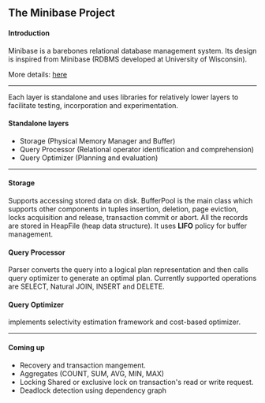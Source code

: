 ## The Minibase Project

#### Introduction

Minibase is a barebones relational database management system.
Its design is inspired from Minibase (RDBMS developed at University of Wisconsin).

More details: [here](http://research.cs.wisc.edu/coral/minibase/minibase.html)

---

Each layer is standalone and uses libraries for relatively lower layers to facilitate testing, incorporation and experimentation.

#### Standalone layers
- Storage (Physical Memory Manager and Buffer)
- Query Processor (Relational operator identification and comprehension)
- Query Optimizer (Planning and evaluation)

---
#### Storage
Supports accessing stored data on disk. BufferPool is the main class which supports other components in tuples insertion, deletion, page eviction, locks acquisition and release, transaction commit or abort. All the records are stored in HeapFile (heap data structure). It uses **LIFO** policy for buffer management.

#### Query Processor
Parser converts the query into a logical plan representation and then calls query optimizer to generate an optimal plan. Currently supported operations are SELECT, Natural JOIN, INSERT and DELETE.

#### Query Optimizer
implements selectivity estimation framework and cost-based optimizer.

---

#### Coming up
- Recovery and transaction mangement.
- Aggregates (COUNT, SUM, AVG, MIN, MAX)
- Locking Shared or exclusive lock on transaction's read or write request.
- Deadlock detection using dependency graph


